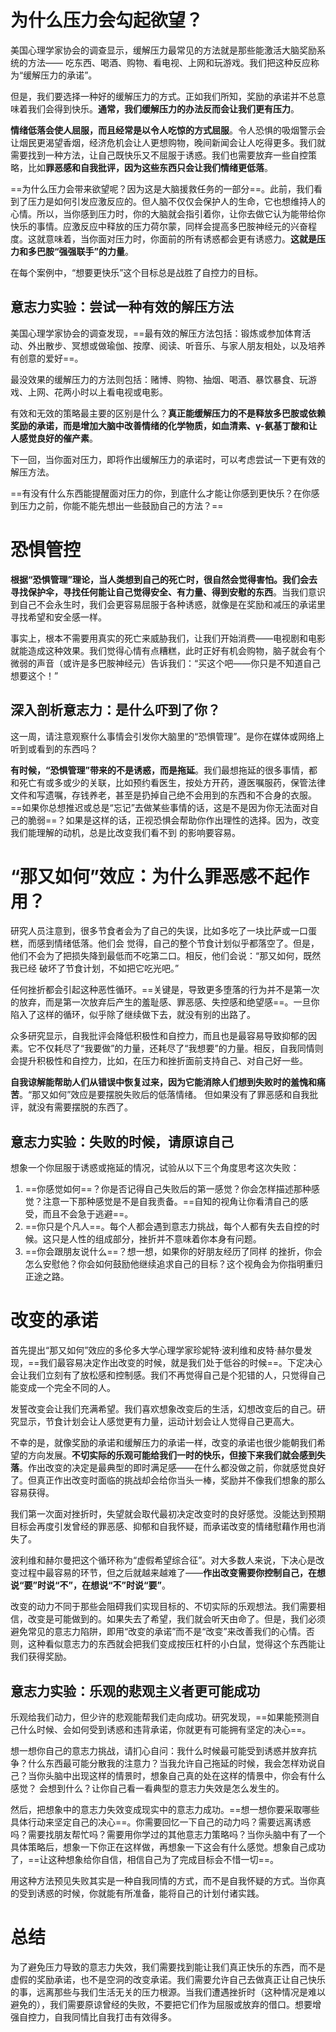# 为什么压⼒会勾起欲望？

美国⼼理学家协会的调查显⽰，缓解压⼒最常见的⽅法就是那些能激活⼤脑奖励系统的⽅法—— 吃东西、喝酒、购物、看电视、上⽹和玩游戏。我们把这种反应称为“缓解压⼒的承诺”。

但是，我们要选择⼀种好的缓解压⼒的⽅式。正如我们所知，奖励的承诺并不总意味着我们会得到快乐。**通常，我们缓解压⼒的办法反⽽会让我们更有压⼒**。

**情绪低落会使⼈屈服，⽽且经常是以令⼈吃惊的⽅式屈服**。令⼈恐惧的吸烟警⽰会让烟民更渴望⾹烟，经济危机会让⼈更想购物，晚间新闻会让⼈吃得更多。我们就需要找到⼀种⽅法，让⾃⼰既快乐又不屈服于诱惑。我们也需要放弃⼀些⾃控策略，⽐如**罪恶感和⾃我批评，因为这些东西只会让我们情绪更低落**。



==为什么压⼒会带来欲望呢？因为这是⼤脑援救任务的⼀部分==。此前，我们看到了压⼒是如何引发应激反应的。但⼈脑不仅仅会保护⼈的⽣命，它也想维持⼈的⼼情。所以，当你感到压⼒时，你的⼤脑就会指引着你，让你去做它认为能带给你快乐的事情。应激反应中释放的压⼒荷尔蒙，同样会提⾼多巴胺神经元的兴奋程度。这就意味着，当你⾯对压⼒时，你⾯前的所有诱惑都会更有诱惑⼒。**这就是压⼒和多巴胺“强强联⼿”的⼒量**。

在每个案例中，“想要更快乐”这个⽬标总是战胜了⾃控⼒的⽬标。



## 意志⼒实验：尝试⼀种有效的解压⽅法

美国⼼理学家协会的调查发现，==最有效的解压⽅法包括：锻炼或参加体育活动、外出散步、冥想或做瑜伽、按摩、阅读、听⾳乐、与家⼈朋友相处，以及培养有创意的爱好==。

最没效果的缓解压⼒的⽅法则包括：赌博、购物、抽烟、喝酒、暴饮暴⾷、玩游戏、上⽹、花两⼩时以上看电视或电影。

有效和⽆效的策略最主要的区别是什么？**真正能缓解压⼒的不是释放多巴胺或依赖奖励的承诺，⽽是增加⼤脑中改善情绪的化学物质，如⾎清素、γ-氨基丁酸和让⼈感觉良好的催产素**。



下⼀回，当你⾯对压⼒，即将作出缓解压⼒的承诺时，可以考虑尝试⼀下更有效的解压⽅法。

==有没有什么东西能提醒⾯对压⼒的你，到底什么才能让你感到更快乐？在你感到压⼒之前，你能不能先想出⼀些⿎励⾃⼰的⽅法？==



# 恐惧管控

**根据“恐惧管理”理论，当⼈类想到⾃⼰的死亡时，很⾃然会觉得害怕。我们会去寻找保护伞，寻找任何能让⾃⼰觉得安全、有⼒量、得到安慰的东西**。当我们意识到⾃⼰不会永⽣时，我们会更容易屈服于各种诱惑，就像是在奖励和减压的承诺⾥寻找希望和安全感⼀样。

事实上，根本不需要⽤真实的死亡来威胁我们，让我们开始消费——电视剧和电影就能造成这种效果。我们觉得⼼情有点糟糕，此时正好有机会购物，脑⼦就会有个微弱的声⾳（或许是多巴胺神经元）告诉我们：“买这个吧——你只是不知道⾃⼰想要这个！”



## 深⼊剖析意志⼒：是什么吓到了你？

这⼀周，请注意观察什么事情会引发你⼤脑⾥的“恐惧管理”。是你在媒体或⽹络上听到或看到的东西吗？

**有时候，“恐惧管理”带来的不是诱惑，⽽是拖延**。我们最想拖延的很多事情，都和死亡有或多或少的关联，⽐如预约看医⽣，按处⽅开药，遵医嘱服药，保管法律⽂件和写遗嘱，存钱养⽼，甚⾄是扔掉⾃⼰绝不会⽤到的东西和不合⾝的⾐服。==如果你总想推迟或总是“忘记”去做某些事情的话，这是不是因为你⽆法⾯对⾃⼰的脆弱==？如果是这样的话，正视恐惧会帮助你作出理性的选择。因为，改变我们能理解的动机，总是⽐改变我们看不到 的影响要容易。



# “那又如何”效应：为什么罪恶感不起作⽤？

研究⼈员注意到，很多节⾷者会为了⾃⼰的失误，⽐如多吃了⼀块⽐萨或⼀口蛋糕，⽽感到情绪低落。他们会 觉得，⾃⼰的整个节⾷计划似乎都落空了。但是，他们不会为了把损失降到最低⽽不吃第⼆口。相反，他们会说：“那又如何，既然我已经 破坏了节⾷计划，不如把它吃光吧。”

任何挫折都会引起这种恶性循环。==关键是，导致更多堕落的⾏为并不是第⼀次的放弃，⽽是第⼀次放弃后产⽣的羞耻感、罪恶感、失控感和绝望感==。⼀旦你陷⼊了这样的循环，似乎除了继续做下去，就没有别的出路了。



众多研究显⽰，⾃我批评会降低积极性和⾃控⼒，⽽且也是最容易导致抑郁的因素。它不仅耗尽了“我要做”的⼒量，还耗尽了“我想要”的⼒量。相反，⾃我同情则会提升积极性和⾃控⼒，⽐如，在压⼒和挫折⾯前⽀持⾃⼰、对⾃⼰好⼀些。

**⾃我谅解能帮助⼈们从错误中恢复过来，因为它能消除⼈们想到失败时的羞愧和痛苦**。“那又如何”效应是要摆脱失败后的低落情绪。 但如果没有了罪恶感和⾃我批评，就没有需要摆脱的东西了。



## 意志⼒实验：失败的时候，请原谅⾃⼰

想象⼀个你屈服于诱惑或拖延的情况，试验从以下三个⾓度思考这次失败：

1. ==你感觉如何==？你是否记得⾃⼰失败后的第⼀感觉？你会怎样描述那种感觉？注意⼀下那种感觉是不是⾃我责备。==⾃知的视⾓让你看清⾃⼰的感受，⽽且不会急于逃避==。
2. ==你只是个凡⼈==。每个⼈都会遇到意志⼒挑战，每个⼈都有失去⾃控的时候。这只是⼈性的组成部分，挫折并不意味着你本⾝有问题。
3. ==你会跟朋友说什么==？想⼀想，如果你的好朋友经历了同样 的挫折，你会怎么安慰他？你会如何⿎励他继续追求⾃⼰的⽬标？这个视⾓会为你指明重归正途之路。



# 改变的承诺

⾸先提出“那又如何”效应的多伦多⼤学⼼理学家珍妮特·波利维和⽪特·赫尔曼发现，==我们最容易决定作出改变的时候，就是我们处于低⾕的时候==。下定决⼼会让我们⽴刻有了放松感和控制感。我们不再觉得⾃⼰是个犯错的⼈，只觉得⾃⼰能变成⼀个完全不同的⼈。

发誓改变会让我们充满希望。我们喜欢想象改变后的⽣活，幻想改变后的⾃⼰。研究显⽰，节⾷计划会让⼈感觉更有⼒量，运动计划会让⼈觉得⾃⼰更⾼⼤。



不幸的是，就像奖励的承诺和缓解压⼒的承诺⼀样，改变的承诺也很少能朝我们希望的⽅向发展。**不切实际的乐观可能给我们⼀时的快乐，但接下来我们就会感到失落**。作出改变的决定是最典型的即时满⾜感——在什么都没做之前，你就感觉良好了。但真正作出改变时⾯临的挑战却会给你当头⼀棒，奖励并不像我们想象的那么容易获得。

我们第⼀次⾯对挫折时，失望就会取代最初决定改变时的良好感觉。没能达到预期⽬标会再度引发曾经的罪恶感、抑郁和⾃我怀疑，⽽承诺改变的情绪慰藉作⽤也消失了。

波利维和赫尔曼把这个循环称为“虚假希望综合征”。对⼤多数⼈来说，下决⼼是改变过程中最容易的环节，但之后就越来越难了——**作出改变需要你控制⾃⼰，在想说“要”时说“不”，在想说“不”时说“要”**。



改变的动⼒不同于那些会阻碍我们实现⽬标的、不切实际的乐观想法。我们需要相信，改变是可能做到的。如果失去了希望，我们就会听天由命了。但是，我们必须避免常见的意志⼒陷阱，即⽤“改变的承诺”⽽不是“改变”来改善我们的⼼情。否则，这种看似意志⼒的东西就会把我们变成按压杠杆的⼩⽩⿏，觉得这个东西能让我们获得奖励。



## 意志⼒实验：乐观的悲观主义者更可能成功

乐观给我们动⼒，但少许的悲观能帮我们⾛向成功。研究发现，==如果能预测⾃⼰什么时候、会如何受到诱惑和违背承诺，你就更有可能拥有坚定的决⼼==。

想⼀想你⾃⼰的意志⼒挑战，请扪⼼⾃问：我什么时候最可能受到诱惑并放弃抗争？什么东西最可能分散我的注意⼒？当我允许⾃⼰拖延的时候，我会怎样劝说⾃⼰？当你头脑中出现这样的情景时，想象⾃⼰真的处在这样的情景中，你会有什么感觉？ 会想到什么？让你⾃⼰看⼀看典型的意志⼒失效是怎么发⽣的。

然后，把想象中的意志⼒失效变成现实中的意志⼒成功。==想⼀想你要采取哪些具体⾏动来坚定⾃⼰的决⼼==。你需要回忆⼀下⾃⼰的动⼒吗？需要远离诱惑吗？需要找朋友帮忙吗？需要⽤你学过的其他意志⼒策略吗？当你头脑中有了⼀个具体策略后，想象⼀下你正在这样做，再想象⼀下这会有什么感觉。想象⾃⼰成功了，==让这种想象给你⾃信，相信⾃⼰为了完成⽬标会不惜⼀切==。

⽤这种⽅法预见失败其实是⼀种⾃我同情的⽅式，⽽不是⾃我怀疑的⽅式。当你真的受到诱惑的时候，你就能有所准备，能将⾃⼰的计划付诸实践。



# 总结

为了避免压⼒导致的意志⼒失效，我们需要找到能让我们真正快乐的东西，⽽不是虚假的奖励承诺，也不是空洞的改变承诺。我们需要允许⾃⼰去做真正让⾃⼰快乐的事，远离那些与我们⽣活⽆关的压⼒根源。当我们遭遇挫折时（这种情况是难以避免的），我们需要原谅曾经的失败，不要把它们作为屈服或放弃的借口。想要增强⾃控⼒，⾃我同情⽐⾃我打击有效得多。